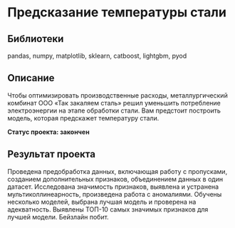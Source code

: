 # Предсказание температуры стали
## Библиотеки
pandas, numpy, matplotlib, sklearn, catboost, lightgbm, pyod
## Описание

Чтобы оптимизировать производственные расходы, металлургический комбинат ООО «Так закаляем сталь» решил уменьшить потребление электроэнергии на этапе обработки стали. Вам предстоит построить модель, которая предскажет температуру стали.

**Статус проекта: закончен**

## Результат проекта
Проведена предобработка данных, включающая работу с пропусками, созданием дополнительных признаков, объединением данных в один датасет. Исследована значимость признаков, выявлена и устранена мультиколлинеарность, произведена работа с аномалиями. Обучены несколько моделей, выбрана лучшая модель и проверена на адекватность. Выявлены ТОП-10 самых значимых признаков для лучшей модели. Бейзлайн побит.
